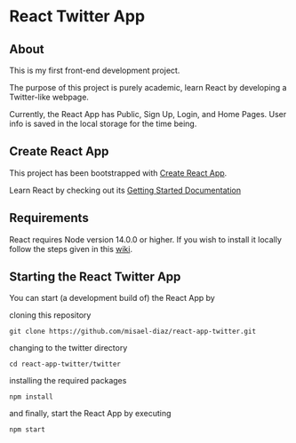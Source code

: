 # React Twitter App

## About
This is my first front-end development project.

The purpose of this project is purely academic, learn React by developing a Twitter-like
webpage.

Currently, the React App has Public, Sign Up, Login, and Home Pages.
User info is saved in the local storage for the time being.

## Create React App

This project has been bootstrapped with
[Create React App](https://github.com/facebook/create-react-app).

Learn React by checking out its
[Getting Started Documentation](https://create-react-app.dev/docs/getting-started)

## Requirements

React requires Node version 14.0.0 or higher. If you wish to install it locally follow
the steps given in this [wiki](wiki/Installing-latest-Node.js-via-NPM-locally.md).

## Starting the React Twitter App

You can start (a development build of) the React App by

cloning this repository
```
git clone https://github.com/misael-diaz/react-app-twitter.git
```

changing to the twitter directory
```
cd react-app-twitter/twitter
```

installing the required packages
```
npm install
```

and finally, start the React App by executing
```
npm start
```
